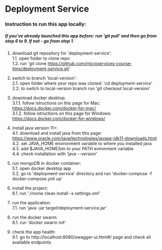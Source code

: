 # Deployment Service


### Instruction to run this app locally:

##### If you've already launched this app before: run 'git pull' and then go from step 6 to 9. If not - go from step 1.

1. download git repository for 'deployment-service':  
1.1. open folder to clone repo  
1.2. run 'git clone https://github.com/microservices-course-itmo/deployment-service.git'  
  
2. switch to branch 'local-version':  
2.1. open folder where your repo was cloned: 'cd deployment-service'  
2.2. to switch to local-version branch run 'git checkout local-version'  
  
3. download docker desktop:  
3.1.1. follow istructions on this page for Mac: https://docs.docker.com/docker-for-mac/  
3.1.2. follow istructions on this page for Windows: https://docs.docker.com/docker-for-windows/  
  
4. install java version 11+:  
4.1. download and install java from this page: https://www.oracle.com/java/technologies/javase-jdk11-downloads.html  
4.2. set JAVA_HOME environment variable to where you installed java  
4.3. add $JAVA_HOME/bin to your PATH evironment variable  
4.4. check installation with 'java --version'   
  
5. run mongoDB in docker container:  
5.1. open docker desktop app  
5.2. go to 'deployment-service' directory and run 'docker-compose -f docker-compose.yml up'  
  
6. install the project:  
6.1. run './mvnw clean install -s settings.xml'  
  
7. run the application:  
7.1. run 'java -jar target/deployment-service.jar'  
  
8. run the docker swarm:  
8.1. run 'docker swarm init'  

9. check the app health:  
9.1. go to http://localhost:8080/swagger-ui.html#/ page and check all available endpoints  
